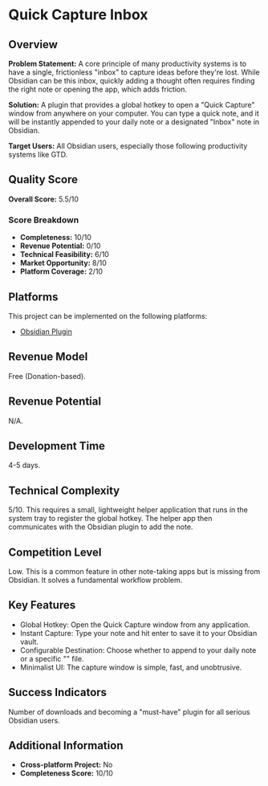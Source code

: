 # Quick Capture Inbox

## Overview
**Problem Statement:** A core principle of many productivity systems is to have a single, frictionless "inbox" to capture ideas before they're lost. While Obsidian can be this inbox, quickly adding a thought often requires finding the right note or opening the app, which adds friction.

**Solution:** A plugin that provides a global hotkey to open a "Quick Capture" window from anywhere on your computer. You can type a quick note, and it will be instantly appended to your daily note or a designated "Inbox" note in Obsidian.

**Target Users:** All Obsidian users, especially those following productivity systems like GTD.

## Quality Score
**Overall Score:** 5.5/10

### Score Breakdown
- **Completeness:** 10/10
- **Revenue Potential:** 0/10
- **Technical Feasibility:** 6/10
- **Market Opportunity:** 8/10
- **Platform Coverage:** 2/10

## Platforms
This project can be implemented on the following platforms:
- [Obsidian Plugin](./platforms/obsidian-plugin/)

## Revenue Model
Free (Donation-based).

## Revenue Potential
N/A.

## Development Time
4-5 days.

## Technical Complexity
5/10. This requires a small, lightweight helper application that runs in the system tray to register the global hotkey. The helper app then communicates with the Obsidian plugin to add the note.

## Competition Level
Low. This is a common feature in other note-taking apps but is missing from Obsidian. It solves a fundamental workflow problem.

## Key Features
- Global Hotkey: Open the Quick Capture window from any application.
- Instant Capture: Type your note and hit enter to save it to your Obsidian vault.
- Configurable Destination: Choose whether to append to your daily note or a specific "" file.
- Minimalist UI: The capture window is simple, fast, and unobtrusive.

## Success Indicators
Number of downloads and becoming a "must-have" plugin for all serious Obsidian users.

## Additional Information
- **Cross-platform Project:** No
- **Completeness Score:** 10/10
